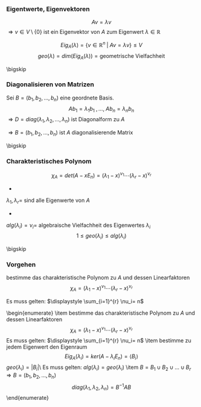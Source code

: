 ### Eigentwerte, Eigenvektoren

$$
A v = \lambda v$$
$\Rightarrow v \in V \setminus \{0\}$ ist ein Eigenvektor von $A$ zum Eigenwert $\lambda \in \mathbb{R}$

$$Eig_A(\lambda) = \{v \in \mathbb{R}^{n} \;|\; Av = \lambda v\} \leq V$$
$$geo(\lambda) = dim(Eig_A(\lambda)) = \text{geometrische Vielfachheit}$$

\bigskip

### Diagonalisieren von Matrizen

Sei 
$B = (b_1, b_2, \ldots, b_n)$ eine geordnete Basis.
$$A b_1 = \lambda_1 b_1\;, \ldots,\; A b_n = \lambda_n b_n$$
$\Rightarrow D = diag(\lambda_1, \lambda_2, \ldots, \lambda_n)$ ist Diagonalform zu $A$

$\Rightarrow B = (b_1, b_2, \ldots, b_n)$ ist $A$ diagonalisierende Matrix

\bigskip

### Charakteristisches Polynom

$$\chi_A = det(A - x E_n) = (\lambda_1 - x)^{\nu_1} \cdots (\lambda_r - x)^{\nu_r}$$

* 
$\lambda_1, \lambda_r =$ sind alle Eigenwerte von $A$

* 
$alg(\lambda_i) = \nu_i =$ algebraische Vielfachheit des Eigenwertes $\lambda_i$
$$1 \leq geo(\lambda_i)\leq alg(\lambda_i)$$

\bigskip

### Vorgehen

bestimme das charakteristische Polynom zu $A$ und dessen Linearfaktoren
$$\chi_A = (\lambda_1 - x)^{\nu_1} \cdots (\lambda_r -x)^{\nu_r}$$

Es muss gelten:
$\displaystyle \sum_{i=1}^{r} \nu_i= n$

\begin{enumerate}
\item bestimme das charakteristische Polynom zu $A$ und dessen Linearfaktoren
$$\chi_A = (\lambda_1 - x)^{\nu_1} \cdots (\lambda_r -x)^{\nu_r}$$
Es muss gelten:
$\displaystyle \sum_{i=1}^{r} \nu_i= n$
\item bestimme zu jedem Eigenwert den Eigenraum
$$Eig_A(\lambda_i) = ker(A - \lambda_i E_n) = \langle B_i \rangle$$
        $geo(\lambda_i) = |B_i|$\\
Es muss gelten: $alg(\lambda_i) = geo(\lambda_i)$
\item 
$B = B_1 \cup B_2 \cup \ldots \cup B_r \Rightarrow B = (b_1, b_2, \ldots, b_n)$
        $$diag(\lambda_1, \lambda_2, \lambda_n) = B^{-1}AB$$
\end{enumerate}
